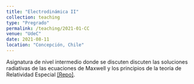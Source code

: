 ```yaml
---
title: "Electrodinámica II"
collection: teaching
type: "Pregrado"
permalink: /teaching/2021-01-CC
venue: "UdeC"
date: 2021-08-11
location: "Concepción, Chile"
---
```


 Asignatura de nivel intermedio donde se discuten discuten las soluciones radiativas de las ecuaciones de Maxwell y los principios de la teoría de Relatividad Especial [[Repo]](https://github.com/gfrubi/electrodinamica).
